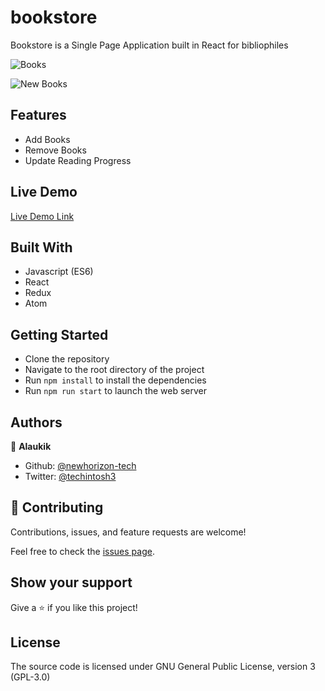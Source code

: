 # bookstore

Bookstore is a Single Page Application built in React for bibliophiles

![Books](https://user-images.githubusercontent.com/62493636/141517718-ab614aee-d39e-48fc-9b40-83255baa215f.png)

![New Books](https://user-images.githubusercontent.com/62493636/141518802-8c11a29b-9251-4e7c-b875-41f108250f4a.png)

## Features

- Add Books
- Remove Books
- Update Reading Progress

## Live Demo

[Live Demo Link](https://mystifying-babbage-84d2f3.netlify.app)


## Built With

- Javascript (ES6)
- React
- Redux
- Atom

## Getting Started

- Clone the repository
- Navigate to the root directory of the project
- Run `npm install` to install the dependencies
- Run `npm run start` to launch the web server

## Authors

👤 **Alaukik**

- Github: [@newhorizon-tech](https://github.com/newhorizon-tech)
- Twitter: [@techintosh3](https://twitter.com/techintosh3)


## 🤝 Contributing

Contributions, issues, and feature requests are welcome!

Feel free to check the [issues page](https://github.com/newhorizon-tech/bookstore/issues).

## Show your support

Give a ⭐️ if you like this project!

## License

The source code is licensed under GNU General Public License, version 3 (GPL-3.0)

